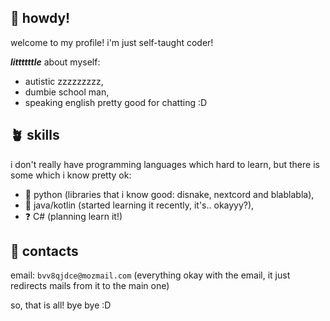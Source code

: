 ## 👋 howdy!
welcome to my profile! i'm just self-taught coder!

***littttttle*** about myself:
- autistic zzzzzzzzz,
- dumbie school man,
- speaking english pretty good for chatting :D

## 🪴 skills
i don't really have programming languages which hard to learn, but there is some which i know pretty ok:

- 🔋 python (libraries that i know good: disnake, nextcord and blablabla),
- 🪫 java/kotlin (started learning it recently, it's.. okayyy?),
- ❓ C# (planning learn it!)

## 📌 contacts
email: `bvv8qjdce@mozmail.com` (everything okay with the email, it just redirects mails from it to the main one)

so, that is all! bye bye :D

<!---
techplayz32/techplayz32 is a ✨ special ✨ repository because its `README.md` (this file) appears on your GitHub profile.
You can click the Preview link to take a look at your changes.
--->
